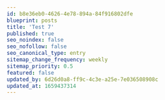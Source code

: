 ```yaml
---
id: b8e36eb0-4626-4e78-894a-84f916802dfe
blueprint: posts
title: 'Test 7'
published: true
seo_noindex: false
seo_nofollow: false
seo_canonical_type: entry
sitemap_change_frequency: weekly
sitemap_priority: 0.5
featured: false
updated_by: 6d26d0a8-ff9c-4c3e-a25e-7e036508908c
updated_at: 1659437314
---
```

